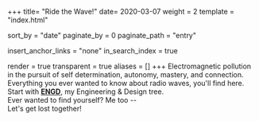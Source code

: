 +++
title=  "Ride the Wave!"
date=   2020-03-07
weight = 2
template = "index.html"

sort_by = "date"
paginate_by = 0
paginate_path = "entry"

insert_anchor_links = "none"
in_search_index = true

render = true
transparent = true
aliases = []
+++
Electromagnetic pollution in the pursuit of self determination, autonomy, mastery, and connection. Everything you ever wanted to know about radio waves, you'll find here. Start with **[ENGD](/ENGD)**, my Engineering & Design tree.  
Ever wanted to find yourself? Me too --  
Let's get lost together!